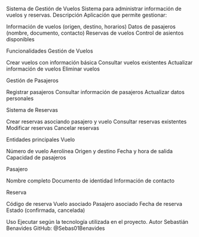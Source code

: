 Sistema de Gestión de Vuelos
Sistema para administrar información de vuelos y reservas.
Descripción
Aplicación que permite gestionar:

Información de vuelos (origen, destino, horarios)
Datos de pasajeros (nombre, documento, contacto)
Reservas de vuelos
Control de asientos disponibles

Funcionalidades
Gestión de Vuelos

Crear vuelos con información básica
Consultar vuelos existentes
Actualizar información de vuelos
Eliminar vuelos

Gestión de Pasajeros

Registrar pasajeros
Consultar información de pasajeros
Actualizar datos personales

Sistema de Reservas

Crear reservas asociando pasajero y vuelo
Consultar reservas existentes
Modificar reservas
Cancelar reservas

Entidades principales
Vuelo

Número de vuelo
Aerolínea
Origen y destino
Fecha y hora de salida
Capacidad de pasajeros

Pasajero

Nombre completo
Documento de identidad
Información de contacto

Reserva

Código de reserva
Vuelo asociado
Pasajero asociado
Fecha de reserva
Estado (confirmada, cancelada)

Uso
Ejecutar según la tecnología utilizada en el proyecto.
Autor
Sebastián Benavides
GitHub: @Sebas01Benavides
